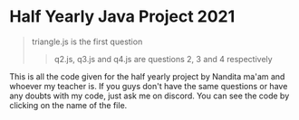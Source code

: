 # Half Yearly Java Project 2021

> triangle.js is the first question
>> q2.js, q3.js and q4.js are questions 2, 3 and 4 respectively

This is all the code given for the half yearly project by Nandita ma'am and whoever my teacher is. If you guys don't have the same questions or have any doubts with my code, just ask me on discord. You can see the code by clicking on the name of the file.
